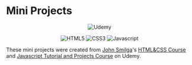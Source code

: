 # Mini Projects

<div align="center">

![Udemy](https://img.shields.io/badge/Udemy-a435f0?style=for-the-badge&logo=Udemy&logoColor=white)

</div>

<div align="center">

![HTML5](https://img.shields.io/badge/HTML5-E34F26?style=for-the-badge&logo=html5&logoColor=white) ![CSS3](https://img.shields.io/badge/CSS3-1572B6?style=for-the-badge&logo=css3&logoColor=white) ![Javascript](https://img.shields.io/badge/JavaScript-F7DF1E?style=for-the-badge&logo=javascript&logoColor=black)

</div>

These mini projects were created from [John Smilga](https://www.johnsmilga.com/)'s [HTML&CSS Course](https://www.udemy.com/course/in-depth-html-css-course-build-responsive-websites/?referralCode=40C89DF13A25C5EC2CCF) and [Javascript Tutorial and Projects Course](https://www.udemy.com/course/javascript-tutorial-for-beginners-w/?referralCode=DD9FA6C0D976918D3E1C) on Udemy.
